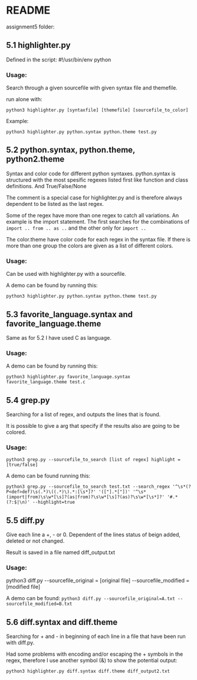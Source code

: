 # README 
assignment5 folder: 
## 5.1 highlighter.py  

Defined in the script: 
#!/usr/bin/env python 

### Usage: 
Search through a given sourcefile with given syntax file and themefile. 

run alone with: 

```python3 highlighter.py [syntaxfile] [themefile] [sourcefile_to_color]```

Example:

```python3 highlighter.py python.syntax python.theme test.py``` 

## 5.2 python.syntax, python.theme, python2.theme  

Syntax and color code for different python syntaxes. 
python.syntax is structured with the most spesific regexes listed first like function and class definitions. And True/False/None 

The comment is a special case for highlighter.py and is therefore always dependent to be listed as the last regex. 

Some of the regex have more than one regex to catch all variations. An example is the import statement. The first searches for the combinations of ```import .. from .. as ..``` and the other only for ```import ..```

The color.theme have color code for each regex in the syntax file. If there is more than one group the colors are given as a list of different colors. 

### Usage: 
Can be used with highlighter.py with a sourcefile. 

A demo can be found by running this:  

```python3 highlighter.py python.syntax python.theme test.py``` 

## 5.3 favorite_language.syntax and favorite_language.theme 

Same as for 5.2 
I have used C as language. 

### Usage: 

A demo can be found by running this:  

```python3 highlighter.py favorite_language.syntax favorite_language.theme test.c```  


## 5.4 grep.py 
Searching for a list of regex, and outputs the lines that is found. 

It is possible to give a arg that specify if the results also are going to be colored. 

### Usage: 

```python3 grep.py --sourcefile_to_search [list of regex] highlight = [true/false]```

A demo can be found running this: 

```python3 grep.py --sourcefile_to_search test.txt --search_regex '^\s*(?P<def>def)\s(.*)\((.*)\).*:[\s*]?' '(["].*["])' '^\s*(import|from)\s\w*[\s]?(as|from)?\s\w*[\s]?(as)?\s\w*[\s*]?' '#.*(?:$|\n)' --highlight=true```

## 5.5 diff.py 

Give each line a +, - or 0. Dependent of the lines status of beign added, deleted or not changed. 

Result is saved in a file named diff_output.txt 

### Usage: 

python3 diff.py --sourcefile_original = [original file] --sourcefile_modified = [modified file] 

A demo can be found: 
```python3 diff.py --sourcefile_original=A.txt --sourcefile_modified=B.txt```

## 5.6 diff.syntax and diff.theme 
Searching for + and - in beginning of each line in a file that have been run with diff.py. 

Had some problems with encoding and/or escaping the + symbols in the regex, therefore I use another symbol (&) to show the potential output: 

```python3 highlighter.py diff.syntax diff.theme diff_output2.txt``` 

